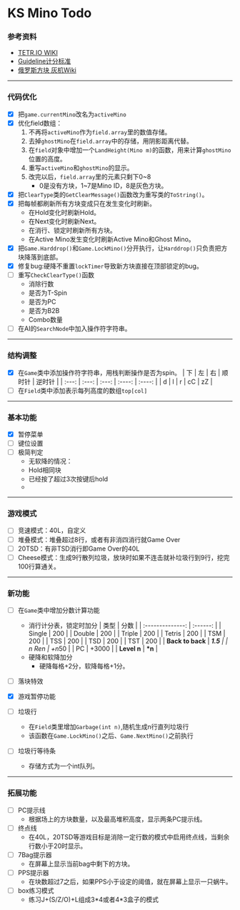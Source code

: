 # **KS Mino Todo**

### 参考资料
- [TETR.IO WIKI](https://tetris.wiki/TETR.IO)
- [Guideline计分标准](https://harddrop.com/wiki/Scoring)
- [俄罗斯方块 灰机Wiki](https://tetris.huijiwiki.com/wiki/%E9%A6%96%E9%A1%B5#)
---
### 代码优化
- [x] 把`game.currentMino`改名为`activeMino`
- [x] 优化field数组：
    1. 不再将`activeMino`作为`field.array`里的数值存储。
    2. 去掉`ghostMino`在`field.array`中的存储，用阴影距离代替。
    3. 在`field`对象中增加一个`LandHeight(Mino m)`的函数，用来计算`ghostMino`位置的高度。
    4. 重写`activeMino`和`ghostMino`的显示。
    5. 改完以后，`field.array`里的元素只剩下0\~8
       - 0是没有方块，1\~7是Mino ID，8是灰色方块。
- [x] 把`ClearType`类的`GetClearMessage()`函数改为重写类的`ToString()`。
- [x] 把每帧都刷新所有方块变成只在发生变化时刷新。
  - 在Hold变化时刷新Hold。
  - 在Next变化时刷新Next。
  - 在消行、锁定时刷新所有方块。
  - 在Active Mino发生变化时刷新Active Mino和Ghost Mino。
- [x] 把`Game.Harddrop()`和`Game.LockMino()`分开执行，让`Harddrop()`只负责把方块降落到底部。
- [x] 修复bug:硬降不重置`lockTimer`导致新方块直接在顶部锁定的bug。
- [ ] 重写`CheckClearType()`函数
  - 消除行数
  - 是否为T-Spin
  - 是否为PC
  - 是否为B2B
  - Combo数量
- [ ] 在AI的`SearchNode`中加入操作符字符串。
---
### 结构调整
- [x] 在`Game`类中添加操作符字符串，用栈判断操作是否为spin。
  |  下   |  左   |  右   | 顺时针 | 逆时针 |
  | :---: | :---: | :---: | :----: | :----: |
  |   d   |   l   |   r   |   cC   |   zZ   |
- [ ] 在`Field`类中添加表示每列高度的数组`top[col]`

---
### 基本功能
- [x] 暂停菜单
- [ ] 键位设置
- [ ] 极简判定
  - 无软降的情况：
  - Hold相同块
  - 已经按了超过3次按键后hold
  - 

---
### 游戏模式
- [ ] 竞速模式：40L，自定义
- [ ] 堆叠模式：堆叠超过8行，或者有非消四消行就Game Over
- [ ] 20TSD：有非TSD消行即Game Over的40L
- [ ] Cheese模式：生成9行散列垃圾，放块时如果不连击就补垃圾行到9行，挖完100行算通关。

---
### 新功能
- [ ] 在`Game`类中增加分数计算功能
  - 消行计分表，锁定时加分
    |       类型       |   分数   |
    | :--------------: | :------: |
    |      Single      |   200    |
    |      Double      |   200    |
    |      Triple      |   200    |
    |      Tetris      |   200    |
    |       TSM        |   200    |
    |       TSS        |   200    |
    |       TSD        |   200    |
    |       TST        |   200    |
    | **Back to back** | ***1.5** |
    |      n Ren       |  +n*50   |
    |        PC        |  +3000   |
    |   **Level n**    |  **\*n**  |
  - 硬降和软降加分
    - 硬降每格+2分，软降每格+1分。
- [ ] 落块特效

      
- [x] 游戏暂停功能
- [ ] 垃圾行
  - 在`Field`类里增加`Garbage(int n)`,随机生成n行直列垃圾行
  - 该函数在`Game.LockMino()`之后、`Game.NextMino()`之前执行
- [ ] 垃圾行等待条
  - 存储方式为一个int队列。
---
### 拓展功能
- [ ] PC提示线
  - 根据场上的方块数量，以及最高堆积高度，显示两条PC提示线。
- [ ] 终点线
  - 在40L，20TSD等游戏目标是消除一定行数的模式中启用终点线，当剩余行数小于20时显示。
- [ ] 7Bag提示器
  - 在屏幕上显示当前bag中剩下的方块。
- [ ] PPS提示器
  - 在块数超过7之后，如果PPS小于设定的阈值，就在屏幕上显示一只蜗牛。
- [ ] box练习模式
  - 练习J+(S/Z/O)+L组成3\*4或者4\*3盒子的模式